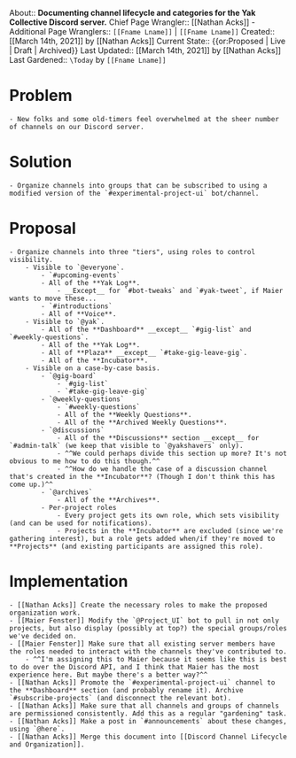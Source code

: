 About:: __Documenting channel lifecycle and categories for the Yak Collective Discord server.__
Chief Page Wrangler:: [[Nathan Acks]]
    - Additional Page Wranglers:: `[[Fname Lname]]` | `[[Fname Lname]]`
Created:: [[March 14th, 2021]] by [[Nathan Acks]]
Current State:: {{or:Proposed | Live | Draft | Archived}} 
Last Updated:: [[March 14th, 2021]] by [[Nathan Acks]]
Last Gardened:: `\Today` by `[[Fname Lname]]`
# Problem
    - New folks and some old-timers feel overwhelmed at the sheer number of channels on our Discord server.
# Solution
    - Organize channels into groups that can be subscribed to using a modified version of the `#experimental-project-ui` bot/channel.
# Proposal
    - Organize channels into three "tiers", using roles to control visibility.
        - Visible to `@everyone`.
            - `#upcoming-events`
            - All of the **Yak Log**.
                - __Except__ for `#bot-tweaks` and `#yak-tweet`, if Maier wants to move these...
            - `#introductions`
            - All of **Voice**.
        - Visible to `@yak`.
            - All of the **Dashboard** __except__ `#gig-list` and `#weekly-questions`.
            - All of the **Yak Log**.
            - All of **Plaza** __except__ `#take-gig-leave-gig`.
            - All of the **Incubator**.
        - Visible on a case-by-case basis.
            - `@gig-board`
                - `#gig-list`
                - `#take-gig-leave-gig`
            - `@weekly-questions`
                - `#weekly-questions`
                - All of the **Weekly Questions**.
                - All of the **Archived Weekly Questions**.
            - `@discussions`
                - All of the **Discussions** section __except__ for `#admin-talk` (we keep that visible to `@yakshavers` only).
                - ^^We could perhaps divide this section up more? It's not obvious to me how to do this though.^^
                - ^^How do we handle the case of a discussion channel that's created in the **Incubator**? (Though I don't think this has come up.)^^
            - `@archives`
                - All of the **Archives**.
            - Per-project roles
                - Every project gets its own role, which sets visibility (and can be used for notifications).
                - Projects in the **Incubator** are excluded (since we're gathering interest), but a role gets added when/if they're moved to **Projects** (and existing participants are assigned this role).
# Implementation
    - [[Nathan Acks]] Create the necessary roles to make the proposed organization work.
    - [[Maier Fenster]] Modify the `@Project_UI` bot to pull in not only projects, but also display (possibly at top?) the special groups/roles we've decided on.
    - [[Maier Fenster]] Make sure that all existing server members have the roles needed to interact with the channels they've contributed to.
        - ^^I'm assigning this to Maier because it seems like this is best to do over the Discord API, and I think that Maier has the most experience here. But maybe there's a better way?^^
    - [[Nathan Acks]] Promote the `#experimental-project-ui` channel to the **Dashboard** section (and probably rename it). Archive `#subscribe-projects` (and disconnect the relevant bot).
    - [[Nathan Acks]] Make sure that all channels and groups of channels are permissioned consistently. Add this as a regular "gardening" task.
    - [[Nathan Acks]] Make a post in `#announcements` about these changes, using `@here`.
    - [[Nathan Acks]] Merge this document into [[Discord Channel Lifecycle and Organization]].

